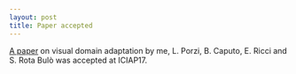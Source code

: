 ```yaml
---
layout: post
title: Paper accepted
---
```


[A paper](https://arxiv.org/pdf/1702.06332.pdf) on visual domain adaptation by me, L. Porzi, B. Caputo, E. Ricci and S. Rota Bulò was accepted at ICIAP17.
